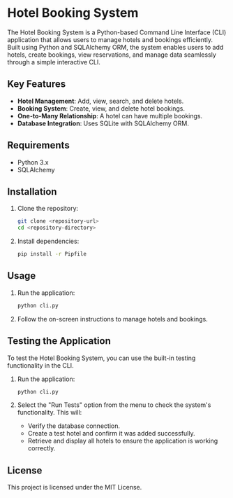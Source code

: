 # Hotel Booking System

The Hotel Booking System is a Python-based Command Line Interface (CLI) application that allows users to manage hotels and bookings efficiently. Built using Python and SQLAlchemy ORM, the system enables users to add hotels, create bookings, view reservations, and manage data seamlessly through a simple interactive CLI.

## Key Features
- **Hotel Management**: Add, view, search, and delete hotels.
- **Booking System**: Create, view, and delete hotel bookings.
- **One-to-Many Relationship**: A hotel can have multiple bookings.
- **Database Integration**: Uses SQLite with SQLAlchemy ORM.

## Requirements
- Python 3.x
- SQLAlchemy

## Installation
1. Clone the repository:
   ```bash
   git clone <repository-url>
   cd <repository-directory>
   ```

2. Install dependencies:
   ```bash
   pip install -r Pipfile
   ```

## Usage
1. Run the application:
   ```bash
   python cli.py
   ```

2. Follow the on-screen instructions to manage hotels and bookings.

## Testing the Application
To test the Hotel Booking System, you can use the built-in testing functionality in the CLI.

1. Run the application:
   ```bash
   python cli.py
   ```

2. Select the "Run Tests" option from the menu to check the system's functionality. This will:
   - Verify the database connection.
   - Create a test hotel and confirm it was added successfully.
   - Retrieve and display all hotels to ensure the application is working correctly.

## License
This project is licensed under the MIT License.
